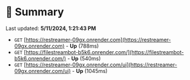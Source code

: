 # 📖 Summary
Last updated: **5/11/2024, 1:21:43 PM**

- `GET` [https://restreamer-09gx.onrender.com](https://restreamer-09gx.onrender.com) - **Up** (788ms)
- `GET` [https://filestreambot-b5k6.onrender.com/](https://filestreambot-b5k6.onrender.com/) - **Up** (540ms)
- `GET` [https://restreamer-09gx.onrender.com/ui](https://restreamer-09gx.onrender.com/ui) - **Up** (1045ms)
